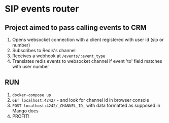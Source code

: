 # SIP events router

## Project aimed to pass calling events to CRM

1) Opens websocket connection with a client registered with user id (sip or number)
2) Subscribes to Redis's channel
3) Receives a webhook at ```/events/:event_type```
4) Translates redis events to websocket channel if event 'to' field matches with user number

## RUN
1) ``` docker-compose up ```
2) ```GET localhost:4242/``` - and look for channel id in browser console
3) ```POST localhost:4242/_CHANNEL_ID_``` with data formatted as supposed in Mango docs
4) PROFIT!
